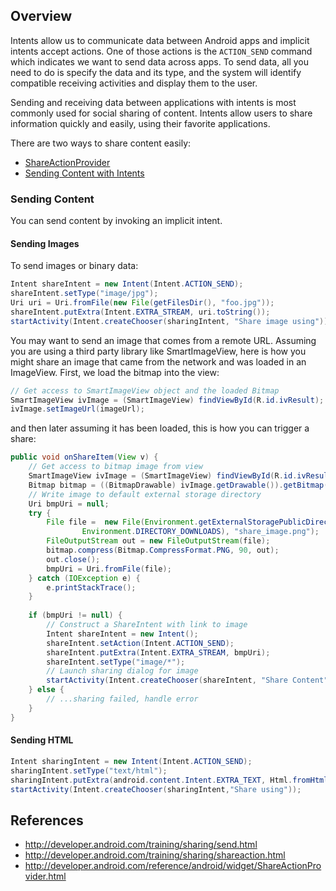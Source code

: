 ## Overview

Intents allow us to communicate data between Android apps and implicit intents accept actions. One of those actions is the `ACTION_SEND` command which indicates we want to send data across apps. To send data, all you need to do is specify the data and its type, and the system will identify compatible receiving activities and display them to the user.

Sending and receiving data between applications with intents is most commonly used for social sharing of content. Intents allow users to share information quickly and easily, using their favorite applications.

There are two ways to share content easily:

 * [ShareActionProvider](http://developer.android.com/training/sharing/shareaction.html) 
 * [Sending Content with Intents](http://developer.android.com/training/sharing/send.html)

### Sending Content

You can send content by invoking an implicit intent. 

#### Sending Images

To send images or binary data:

```java
Intent shareIntent = new Intent(Intent.ACTION_SEND);
shareIntent.setType("image/jpg");
Uri uri = Uri.fromFile(new File(getFilesDir(), "foo.jpg"));
shareIntent.putExtra(Intent.EXTRA_STREAM, uri.toString());
startActivity(Intent.createChooser(sharingIntent, "Share image using"));
```

You may want to send an image that comes from a remote URL. Assuming you are using a third party library like SmartImageView, here is how you might share an image that came from the network and was loaded in an ImageView. First, we load the bitmap into the view:

```java
// Get access to SmartImageView object and the loaded Bitmap 
SmartImageView ivImage = (SmartImageView) findViewById(R.id.ivResult);
ivImage.setImageUrl(imageUrl);
```

and then later assuming it has been loaded, this is how you can trigger a share:

```java
public void onShareItem(View v) {
	// Get access to bitmap image from view
	SmartImageView ivImage = (SmartImageView) findViewById(R.id.ivResult);
	Bitmap bitmap = ((BitmapDrawable) ivImage.getDrawable()).getBitmap();
	// Write image to default external storage directory   
	Uri bmpUri = null;
	try {
		File file =  new File(Environment.getExternalStoragePublicDirectory(  
			    Environment.DIRECTORY_DOWNLOADS), "share_image.png");  
		FileOutputStream out = new FileOutputStream(file);
	    bitmap.compress(Bitmap.CompressFormat.PNG, 90, out);
	    out.close();
	    bmpUri = Uri.fromFile(file);
	} catch (IOException e) {
	    e.printStackTrace();
	}
	
	if (bmpUri != null) {
	    // Construct a ShareIntent with link to image
		Intent shareIntent = new Intent();
		shareIntent.setAction(Intent.ACTION_SEND);
		shareIntent.putExtra(Intent.EXTRA_STREAM, bmpUri);
		shareIntent.setType("image/*");
		// Launch sharing dialog for image
		startActivity(Intent.createChooser(shareIntent, "Share Content"));	
	} else {
		// ...sharing failed, handle error
	}
}
```

#### Sending HTML

```java
Intent sharingIntent = new Intent(Intent.ACTION_SEND);
sharingIntent.setType("text/html");
sharingIntent.putExtra(android.content.Intent.EXTRA_TEXT, Html.fromHtml("<p>This is the text shared.</p>"));
startActivity(Intent.createChooser(sharingIntent,"Share using"));
```

## References

* <http://developer.android.com/training/sharing/send.html>
* <http://developer.android.com/training/sharing/shareaction.html>
* <http://developer.android.com/reference/android/widget/ShareActionProvider.html>